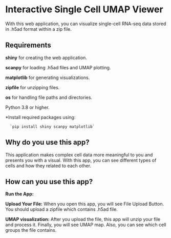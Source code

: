 # **Interactive Single Cell UMAP Viewer**

With this web application, you can visualize single-cell RNA-seq data stored in .h5ad format within a zip file.

## **Requirements**

**shiny** for creating the web application.

**scanpy** for loading .h5ad files and UMAP plotting.

**matplotlib** for generating visualizations.

**zipfile** for unzipping files.

**os** for handling file paths and directories.

Python 3.8 or higher.

*Install required packages using: 
      
      `pip install shiny scanpy matplotlib`

## **Why do you use this app?**

This application makes complex cell data more meaningful to you and presents you with a visual. With this app, you can see different types of cells and how they related to each other.

## **How can you use this app?**

**Run the App:** 

**Upload Your File:** When you open this app, you will see File Upload Button. You should upload a zipfile which contains .h5ad file.

**UMAP visualization:** After you upload the file, this app will unzip your file and process it. Finally, you will see UMAP map. Also, you can see which cell groups the file contains.
